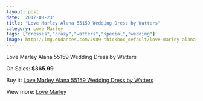 ```yaml
---
layout: post
date: '2017-08-23'
title: "Love Marley Alana 55159 Wedding Dress by Watters"
category: Love Marley
tags: ["dresses","crazy","watters","special","wedding"]
image: http://img.eudances.com/7989-thickbox_default/love-marley-alana-55159-wedding-dress-by-watters.jpg
---
```

Love Marley Alana 55159 Wedding Dress by Watters

On Sales: **$365.99**
<a href="https://www.eudances.com/en/love-marley/2793-love-marley-alana-55159-wedding-dress-by-watters.html"><amp-img layout="responsive" width="600" height="600" src="//img.eudances.com/7989-thickbox_default/love-marley-alana-55159-wedding-dress-by-watters.jpg" alt="Love Marley Alana 55159 Wedding Dress by Watters 0" /></a>
<a href="https://www.eudances.com/en/love-marley/2793-love-marley-alana-55159-wedding-dress-by-watters.html"><amp-img layout="responsive" width="600" height="600" src="//img.eudances.com/7991-thickbox_default/love-marley-alana-55159-wedding-dress-by-watters.jpg" alt="Love Marley Alana 55159 Wedding Dress by Watters 1" /></a>
<a href="https://www.eudances.com/en/love-marley/2793-love-marley-alana-55159-wedding-dress-by-watters.html"><amp-img layout="responsive" width="600" height="600" src="//img.eudances.com/7990-thickbox_default/love-marley-alana-55159-wedding-dress-by-watters.jpg" alt="Love Marley Alana 55159 Wedding Dress by Watters 2" /></a>

Buy it: [Love Marley Alana 55159 Wedding Dress by Watters](https://www.eudances.com/en/love-marley/2793-love-marley-alana-55159-wedding-dress-by-watters.html "Love Marley Alana 55159 Wedding Dress by Watters")

View more: [Love Marley](https://www.eudances.com/en/44-love-marley "Love Marley")